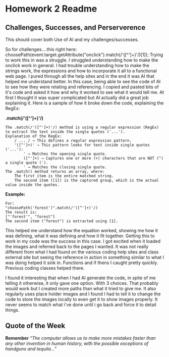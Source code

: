 # Homework 2 Readme

## Challenges, Successes, and Perserverence

This should cover both Use of AI and my challenges/successes. 

So for challenges....this right here:  
            choosePath(event.target.getAttribute("onclick").match(/'([^']+)'/)[1]);
Trying to work this in was a struggle. I struggled understanding how to make the onclick work in general. I had trouble understanding how to make the strings work, the expressions and how to incorporate it all to a functional web page. I pured through all the help sites and in the end it was AI that helped me understand better. In this case, being able to see the code of AI to see how they were relating and referencing. I copied and pasted bits of it's code and asked it how and why it worked to see what it would tell me. At first I thought it was super complicated but AI actually did a great job explaining it. Here is a sample of how it broke down the code, explaining the RegEx: 

 **.match(/'([^']+)'/)**

    The .match(/'([^']+)'/) method is using a regular expression (RegEx) to extract the text inside the single quotes ('...').
    Explanation of the RegEx:
        / ... / → This defines a regular expression pattern.
        '([^']+)' → This pattern looks for text inside single quotes ('...'):
            ' → Matches the opening single quote.
            ([^']+) → Captures one or more (+) characters that are NOT (^) a single quote (').
            ' → Matches the closing single quote.
    The .match() method returns an array, where:
        The first item is the entire matched string.
        The second item ([1]) is the captured group, which is the actual value inside the quotes.
    
**Example:**

    For:
    "choosePath('forest')".match(/'([^']+)'/)
    The result is:
    ["'forest'", "forest"]
    The second item ("forest") is extracted using [1].

This helped me understand how the equation worked, showing me how it was defining, what it was defining and how it fit together. Getting this to work in my code was the success in this case. I got excited when it loaded the images and referred back to the pages I wanted. It was not really different from what I had found on the various coding help sites and class external site but seeing the reference in action in something similar to what I was doing helped it sink in. Functions and if thens I caught pretty quickly. Previous coding classes helped there. 

I found it interesting that when I had AI generate the code, in spite of me telling it otherwise, it only gave one option. With 3 choices. That probably would work but I created more paths than what it tried to give me. It also regularly uses place holder images and I found I had to tell it to change the code to store the images locally to even get it to show images properly. It never seems to match what i've done until i go back and force it to detail things.

## Quote of the Week

**Remember** *“The computer allows us to make more mistakes faster than any other invention in human history, with the possible exceptions of handguns and tequila…”*